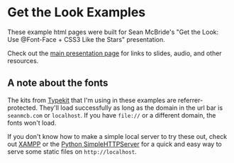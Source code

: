 # Get the Look Examples

These example html pages were built for Sean McBride's "Get the Look: Use
@Font-Face + CSS3 Like the Stars" presentation.

Check out the [main presentation page](http://seanmcb.com/get-the-look/) for
links to slides, audio, and other resources.

## A note about the fonts

The kits from [Typekit](http://typekit.com) that I'm using in these examples
are referrer-protected. They'll load successfully as long as the domain in the
url bar is ```seanmcb.com``` or ```localhost```. If you have ```file://``` or
a different domain, the fonts won't load.

If you don't know how to make a simple local server to try these out, check out
[XAMPP](http://www.apachefriends.org/en/xampp.html) or the
[Python SimpleHTTPServer](http://www.linuxjournal.com/content/tech-tip-really-simple-http-server-python)
for a quick and easy way to serve some static files on ```http://localhost```.
